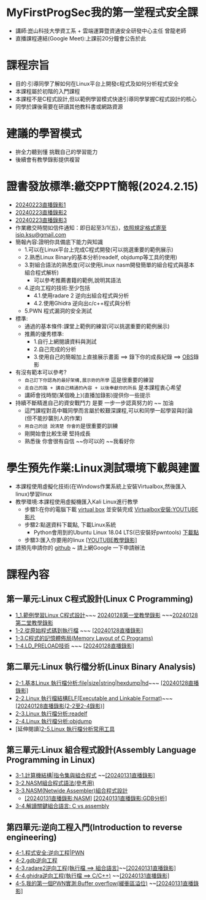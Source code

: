 # MyFirstProgSec我的第一堂程式安全課 
- 講師:崑山科技大學資工系 + 雲端運算暨資通安全研發中心主任  曾龍老師
- 直播課程連結(Google Meet):上課前20分鐘會公告於此

# 課程宗旨
- 目的:引導同學了解如何在Linux平台上開發c程式及如何分析程式安全
- 本課程屬於初階的入門課程
- 本課程不是C程式設計,但以範例學習模式快速引導同學掌握C程式設計的核心
- 同學於課後需要在研讀其他教科書或網路資源

# 建議的學習模式
- 拚全力聽到懂 挑戰自己的學習能力
- 後續會有教學錄影提供複習

# 證書發放標準:繳交PPT簡報(2024.2.15)
- [20240223直播錄影1](https://youtu.be/nTv7TWg-Hvc)
- [20240223直播錄影2]()
- [20240223直播錄影3](https://youtu.be/bqaB4hbhIws)
- 作業繳交時間如信件通知：即日起至3/1(五)，依照規定格式寄至isip.ksu@gmail.com
- 簡報內容:證明你具備底下能力與知識
  - 1.可以在Linux平台上完成C程式開發(可以挑選重要的範例展示)
  - 2.熟悉Linux Binary的基本分析(readelf, objdump等工具的使用)
  - 3.對組合語法的熟悉度(可以使用Linux nasm開發簡單的組合程式與基本組合程式解析)
    - 可以參考推薦書籍的範例,說明其語法
  - 4.逆向工程的技術:至少包括
    - 4.1.使用radare 2 逆向出組合程式與分析
    - 4.2.使用Ghidra 逆向出c/c++程式與分析
  - 5.PWN 程式漏洞的安全測試
- 標準:
  - 通過的基本條件:課堂上範例的練習(可以挑選重要的範例展示)
  - 推薦的優秀標準:
    - 1.自行上網閱讀資料與測試
    - 2.自己完成的分析
    - 3.使用自己的簡報加上直接展示畫面 ==> 錄下你的成長紀錄 ==> [OBS](https://obsproject.com/)錄影
- 有沒有範本可以參考?
  - `自己訂下你認為的最好架構,展示妳的所學` 這是很重要的練習
  - `走自己的路 + 講自己精通的內容 + 以後奉獻你的所長` 是本課程衷心希望
  - 講師會找時間(某個晚上)(直播加錄影)提供你一些提示 
- 持續不斷精進自己的資安戰鬥力 是要 一步一步認真努力的 ~~ 加油
  - 這門課程對高中職同學而言屬於較艱深課程,可以和同學一起學習與討論(但不能抄襲別人的作業)
  - `用自己的話 說清楚 你會的`是很重要的訓練
  - 剛開始會比較生硬 堅持成長 
  - 熟悉後 你會很有自信 ~~你可以的 ~~我看好你

# 學生預先作業:Linux測試環境下載與建置
- 本課程使用虛擬化技術(在Windows作業系統上安裝Virtualbox,然後匯入linux)學習linux
- 教學環境:本課程使用虛擬機匯入Kali Linux進行教學
  - 步驟1:在你的電腦下載 [virtual box](https://www.virtualbox.org/wiki/Downloads) 並安裝完成 [Virtualbox安裝:YOUTUBE影片](https://youtu.be/FC0CX71aGnc)
  - 步驟2:點選資料下載點, 下載Linux系統
    - Python會用到的Ubuntu Linux 18.04 LTS(已安裝好pwntools)  [下載點](https://drive.google.com/file/d/1aP-qCFP6jKsGYXtKy9ahwZleQSENEi7C/view?usp=sharing)
  - 步驟3:匯入你要用的linux  [[YOUTUBE教學錄影]](https://youtu.be/GTpQR7fZcwE)
- 請預先申請你的 [github](https://github.com/)  ~ 請上網Google 一下申請辦法

# 課程內容
## 第一單元:Linux C程式設計(Linux C Programming)
- [1_1.範例學習Linux C程式設計](1-1.md)~~~ [20240128第一堂教學錄影](https://youtu.be/EPMsu_SoLPE) ~~~[20240128第二堂教學錄影](https://youtu.be/BFYjyARU9Ec)
- [1-2.從原始程式碼到執行檔](1-2.md) ~~~ [[20240128直播錄影]](https://youtu.be/S8uVTIzeYmw)
- [1-3.C程式的記憶體佈局(Memory Layout of C Programs)](1-3.md)
- [1-4.LD_PRELOAD技術](1-4.md) ~~~ [[20240128直播錄影]](https://youtu.be/UgnfeIzjEio)
## 第二單元:Linux 執行檔分析(Linux Binary Analysis)
- [2-1.基本Linux 執行檔分析:file|size|string|hexdump|hd](2-1.md)~~~ [[20240128直播錄影]](https://youtu.be/37Pf9tBa2ww)
- [2-2.Linux 執行檔結構ELF(Executable and Linkable Format)](2-2.md)~~~ [[20240128直播錄影(2-2至2-4錄影)]](https://youtu.be/OHRuoDxbd_M)
- [2-3.Linux 執行檔分析:readelf](2-3.md)
- [2-4.Linux 執行檔分析:objdump](2-4.md)
- [延伸閱讀][2-5.Linux 執行檔分析常用工具](2-5.md)
## 第三單元:Linux 組合程式設計(Assembly Language Programming in Linux)
- [3-1.計算機結構|指令集與組合程式](3-1.md) ~~[[20240131直播錄影]](https://youtu.be/-Vh8nqHn33s)
- [3-2.NASM組合程式語法(參考用)](3-2.md)
- [3-3.NASM(Netwide Assembler)組合程式設計](3-3.md)
  - [[20240131直播錄影:NASM]](https://youtu.be/VoZ9XQEzluU) [[20240131直播錄影:GDB分析]](https://youtu.be/bJQfjVrsV1E)
- [3-4.解讀關鍵組合語言: C vs assembly](3-4.md)
## 第四單元:逆向工程入門(Introduction to reverse engineering)
- [4-1.程式安全:逆向工程|PWN](4-1.md)
- [4-2.gdb逆向工程](4-2.md)
- [4-3.radare2逆向工程(執行檔 ==> 組合語言)](4-3.md)~~[[20240131直播錄影]](https://youtu.be/-122s4qgdM4)
- [4-4.ghidra逆向工程(執行檔 ==> C/C++)](4-4.md)  ~~[[20240131直播錄影]](https://youtu.be/64xacDMWjKE)
- [4-5.我的第一個PWN實測:Buffer overflow(緩衝區溢位)](4-5.md) ~~[[20240131直播錄影]](https://youtu.be/YiBml_ypUo8)

